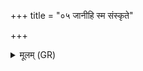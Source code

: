 +++
title = "०५ जानीहि स्म संस्कृते"

+++
<details><summary>मूलम् (GR)</summary>

जानीहि स्म संस्कृते धेनो गोपतिं  
यस् त्वा ददाति प्रथमां स्वधानाम् ।  
पूर्वा हि तत्र सुकृतः परेह्य्  
अथैष ऐता जरसः परस्तात् ॥
</details>